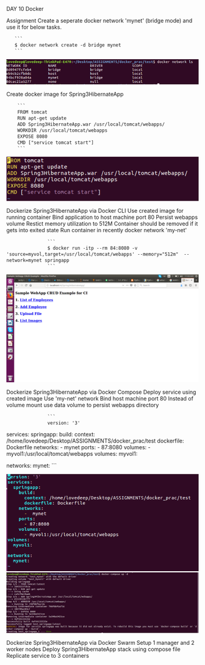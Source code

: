 DAY 10 Docker

Assignment
Create a seperate docker network 'mynet' (bridge mode) and use it for below tasks.

       ```
       $ docker network create -d bridge mynet
       ```
![docker-network-ls](https://github.com/lovedeepsh/Docker_Assignment/blob/master/Docker-day10-images/docker-network-ls.png)

Create docker image for Spring3HibernateApp

        ```
        FROM tomcat
        RUN apt-get update
        ADD Spring3HibernateApp.war /usr/local/tomcat/webapps/
        WORKDIR /usr/local/tomcat/webapps
        EXPOSE 8080
        CMD ["service tomcat start"]
        ```

![Dockerfile](https://github.com/lovedeepsh/Docker_Assignment/blob/master/Docker-day10-images/docker-file.png)






Dockerize Spring3HibernateApp via Docker CLI
Use created image for running container 
Bind application to host machine port 80 
Persist webapps volume 
Restict memory utilization to 512M 
Container should be removed if it gets into exited state 
Run container in recently docker network 'my-net' 

                   ```
                   $ docker run -itp --rm 84:8080 -v 'source=myvol,target=/usr/local/tomcat/webapps' --memory="512m"  --network=mynet springapp
                   ```

![verify](https://github.com/lovedeepsh/Docker_Assignment/blob/master/Docker-day10-images/phalana.png)

Dockerize Spring3HibernateApp via Docker Compose
Deploy service using created image 
Use 'my-net' network 
Bind host machine port 80 
Instead of volume mount use data volume to persist webapps directory

                   ```
                   version: '3'
services:
  springapp:
    build:
      context: /home/lovedeep/Desktop/ASSIGNMENTS/docker_prac/test
      dockerfile: Dockerfile
    networks:
      -  mynet
    ports:
      - 87:8080
    volumes:
      - myvol1:/usr/local/tomcat/webapps
volumes:
  myvol1:

networks:
  mynet:
                   ```

![docker-compose-file](https://github.com/lovedeepsh/Docker_Assignment/blob/master/Docker-day10-images/docker-compose-file.png)
![dockercomposerun](https://github.com/lovedeepsh/Docker_Assignment/blob/master/Docker-day10-images/docker-compose-run.png)

Dockerize Spring3HibernateApp via Docker Swarm
Setup 1 manager and 2 worker nodes 
Deploy Spring3HibernateApp stack using compose file 
Replicate service to 3 containers 
